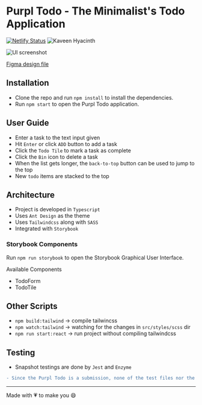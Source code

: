 # Purpl Todo - The Minimalist's Todo Application

[![Netlify Status](https://api.netlify.com/api/v1/badges/f1016973-e749-4953-a71d-237964173d0c/deploy-status)](https://app.netlify.com/sites/purpl/deploys)
![Kaveen Hyacinth](https://img.shields.io/badge/Kaveen%20Hyacinth-2021-blueviolet?style=flat)

![UI screenshot](https://drive.google.com/uc?export=view&id=1rwNl8qrawvTVyg8cFlT2Bw5GctLl3HZN)

[Figma design file](https://www.figma.com/embed?embed_host=share&url=https%3A%2F%2Fwww.figma.com%2Ffile%2FJkCKaVef5Dqhhq2sPTYALD%2FPurpl-Todo%3Fnode-id%3D0%253A1)

## Installation

- Clone the repo and run `npm install` to install the dependencies.
- Run `npm start` to open the Purpl Todo application.

## User Guide

- Enter a task to the text input given
- Hit `Enter` or click `ADD` button to add a task
- Click the `Todo Tile` to mark a task as complete
- Click the `Bin` icon to delete a task
- When the list gets longer, the `back-to-top` button can be used to jump to the top
- New `todo` items are stacked to the top

## Architecture

- Project is developed in `Typescript`
- Uses `Ant Design` as the theme
- Uses `Tailwindcss` along with `SASS`
- Integrated with `Storybook`

### Storybook Components

Run `npm run storybook` to open the Storybook Graphical User Interface.

Available Components

- TodoForm
- TodoTile

## Other Scripts

- `npm build:tailwind` -> compile tailwincss
- `npm watch:tailwind` -> watching for the changes in `src/styles/scss` dir
- `npm run start:react` -> run project without compiling tailwindcss

## Testing

- Snapshot testings are done by `Jest` and `Enzyme`

```diff
- Since the Purpl Todo is a submission, none of the test files nor the non-optimized production files are ignored
```

---

Made with 💗 to make you 😄
